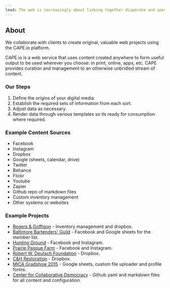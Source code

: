 ```yaml
---
lead: The web is increasingly about linking together disparate and specialized services to provide a greater function. CAPE.io accepts and embraces this new ecosystem.
---
```


## About

We collaborate with clients to create original, valuable web projects using the CAPE.io platform.

CAPE.io is a web service that uses content created anywhere to form useful output to be used wherever you choose: in print, online, apps, etc. CAPE provides curation and management to an otherwise unbridled stream of content.

### Our Steps

1. Define the origins of your digital media.
1. Establish the required sets of information from each sort.
1. Adjust data as necessary.
1. Render data through various templates so its ready for consumption where required.

### Example Content Sources

* Facebook
* Instagram
* Dropbox
* Google (sheets, calendar, drive)
* Twitter
* Behance
* Flickr
* Youtube
* Zapier
* Github repo of markdown files
* Custom inventory management
* Other systems or websites

### Example Projects

* [Rogers & Goffigon](http://www.rogersandgoffigon.com/#landing) - Inventory management and dropbox.
* [Baltimore Bartenders' Guild](http://www.bmorebarguild.com) - Facebook and Google sheets for the member list.
* [Hunting Ground](http://www.shophuntingground.com) - Facebook and Instagram.
* [Prairie Pasque Farm](http://www.prairiepasquefarm.com) - Facebook and Instagram.
* [Robert W. Deutsch Foundation](http://www.rwdfoundation.org) - Dropbox.
* [C&H Restoration](http://www.candhrestoration.com) - Dropbox.
* [MICA Gradshow 2015](http://www.micagradshow.com) - Google sheets, custom file uploader and profile forms.
* [Center for Collaborative Democracy](http://www.genuinerepresentation.org) - Github yaml and markdown files for all content and configuration.
